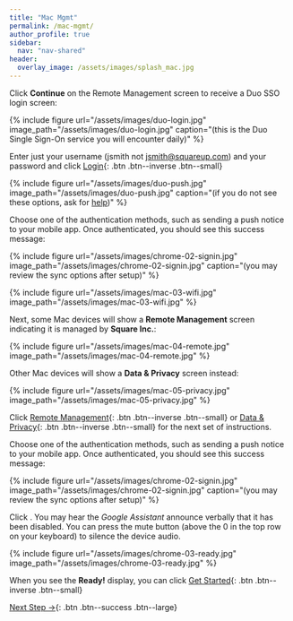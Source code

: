 ```yaml
---
title: "Mac Mgmt"
permalink: /mac-mgmt/
author_profile: true
sidebar:
  nav: "nav-shared"
header:
  overlay_image: /assets/images/splash_mac.jpg
---
```


Click __Continue__ on the Remote Management screen to receive a Duo SSO login screen:

{% include figure url="/assets/images/duo-login.jpg" image_path="/assets/images/duo-login.jpg" caption="(this is the Duo Single Sign-On service you will encounter daily)" %}

Enter just your username (jsmith not jsmith@squareup.com) and your password and click [Login](#push){: .btn .btn--inverse .btn--small}

<a name="push"></a> 
{% include figure url="/assets/images/duo-push.jpg" image_path="/assets/images/duo-push.jpg" caption="(if you do not see these options, ask for [help](/help))" %}

Choose one of the authentication methods, such as sending a push notice to your mobile app. Once authenticated, you should see this success message:

{% include figure url="/assets/images/chrome-02-signin.jpg" image_path="/assets/images/chrome-02-signin.jpg" caption="(you may review the sync options after setup)" %}


{% include figure url="/assets/images/mac-03-wifi.jpg" image_path="/assets/images/mac-03-wifi.jpg"  %}

Next, some Mac devices will show a __Remote Management__ screen indicating it is managed by __Square Inc.__:

{% include figure url="/assets/images/mac-04-remote.jpg" image_path="/assets/images/mac-04-remote.jpg" %}

Other Mac devices will show a __Data &amp; Privacy__ screen instead:

{% include figure url="/assets/images/mac-05-privacy.jpg" image_path="/assets/images/mac-05-privacy.jpg" %}

Click [Remote Management](/mac-mgmt){: .btn .btn--inverse .btn--small} or [Data &amp; Privacy](/mac-privacy){: .btn .btn--inverse .btn--small} for the next set of instructions.



Choose one of the authentication methods, such as sending a push notice to your mobile app. Once authenticated, you should see this success message:

{% include figure url="/assets/images/chrome-02-signin.jpg" image_path="/assets/images/chrome-02-signin.jpg" caption="(you may review the sync options after setup)" %}

Click . You may hear the _Google Assistant_ announce verbally that it has been disabled. You can press the mute button (above the 0 in the top row on your keyboard) to silence the device audio. 

<a name="ready"></a> 
{% include figure url="/assets/images/chrome-03-ready.jpg" image_path="/assets/images/chrome-03-ready.jpg"  %}

When you see the __Ready!__ display, you can click [Get Started](/chrome-tips){: .btn .btn--inverse .btn--small}

[Next Step &rarr;](/chrome-tips){: .btn .btn--success .btn--large}
